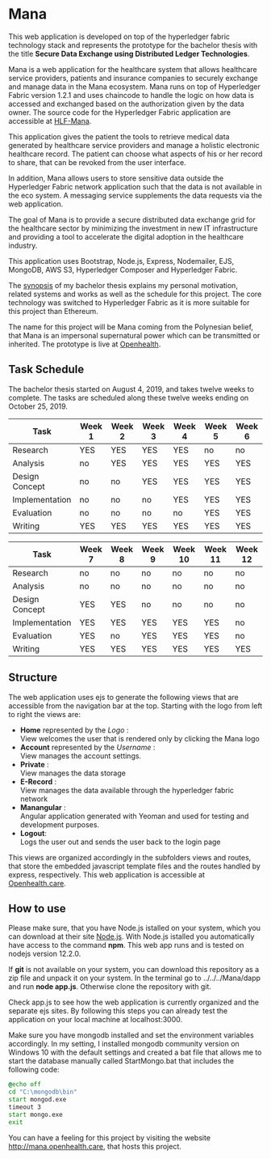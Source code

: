# Mana
This web application is developed on top of the hyperledger fabric technology stack and represents the prototype for the bachelor thesis with the title __Secure Data Exchange using Distributed Ledger Technologies__.

Mana is a web application for the healthcare system that allows healthcare service providers, patients and insurance companies to securely exchange and manage data in the Mana ecosystem. Mana runs on top of Hyperledger Fabric version 1.2.1 and uses chaincode to handle the logic on how data is accessed and exchanged based on the authorization given by the data owner. The source code for the Hyperledger Fabric application are accessible at [HLF-Mana](https://github.com/basacul/HLF-Mana). 

This application gives the patient the tools to retrieve medical data generated by healthcare service providers and manage a holistic electronic healthcare record. The patient can choose what aspects of his or her record to share, that can be revoked from the user interface.

In addition, Mana allows users to store sensitive data outside the Hyperledger Fabric network application such that the data is not available in the eco system. A messaging service supplements the data requests via the web application.

The goal of Mana is to provide a secure distributed data exchange grid for the healthcare sector by minimizing the investment in new IT infrastructure and providing a tool to accelerate the digital adoption in the healthcare industry.

This application uses Bootstrap, Node.js, Express, Nodemailer, EJS, MongoDB, AWS S3, Hyperledger Composer  and Hyperledger Fabric.

The [synopsis](https://github.com/basacul/Mana/blob/master/documents/Secure_Data_Exchange_Using_Distributed_Ledger_Technologies_Version_0_10.pdf) of my bachelor thesis explains my personal motivation, related systems and works as well as the schedule for this project. The core technology was switched to Hyperledger Fabric as it is more suitable for this project than Ethereum.

The name for this project will be Mana coming from the Polynesian belief, that Mana is an impersonal supernatural power which can be transmitted or inherited. The prototype is live at [Openhealth](http://mana.openhealth.care).

## Task Schedule
The bachelor thesis started on August 4, 2019, and takes twelve weeks to complete. The tasks are scheduled along these twelve weeks ending on October 25, 2019.


| Task           | Week 1 | Week 2 | Week 3 | Week 4 | Week 5 | Week 6 |
| -------------- | ------ | ------ | ------ | ------ | ------ | ------ |
| Research       | YES    | YES    | YES    | YES    | no     | no     |
| Analysis       | no     | YES    | YES    | YES    | YES    | YES    |
| Design Concept | no     | no     | YES    | YES    | YES    | YES    |
| Implementation | no     | no     | no     | YES    | YES    | YES    |
| Evaluation     | no     | no     | no     | no     | YES    | YES    |
| Writing        | YES    | YES    | YES    | YES    | YES    | YES    |


| Task           | Week 7 | Week 8 | Week 9 | Week 10 | Week 11 | Week 12 |
| -------------- | ------ | ------ | ------ | ------- | ------- | ------- |
| Research       | no     | no     | no     | no      | no      | no      |
| Analysis       | no     | no     | no     | no      | no      | no      |
| Design Concept | YES    | YES    | no     | no      | no      | no      |
| Implementation | YES    | YES    | YES    | YES     | YES     | no      |
| Evaluation     | YES    | no     | YES    | YES     | YES     | no      |
| Writing        | YES    | YES    | YES    | YES     | YES     | YES     |

## Structure
The web application uses ejs to generate the following views that are accessible from the navigation bar at the top. Starting with the logo from left to right the views are:

* __Home__ represented by the *Logo* :   
    View welcomes the user that is rendered only by clicking the Mana logo
* __Account__ represented by the *Username* :  
    View manages the account settings.
* __Private__ :  
    View manages the data storage
* __E-Record__ :   
    View manages the data available through the hyperledger fabric network 
* __Manangular__ :  
    Angular application generated with Yeoman and used for testing and development purposes.
* __Logout__:   
    Logs the user out and sends the user back to the login page

This views are organized accordingly in the subfolders views and routes, that store the embedded javascript template files and the routes handled by express, respectively. This web application is accessible at [Openhealth.care](http://mana.openhealth.care/). 

## How to use

Please make sure, that you have Node.js istalled on your system, which you can download at their site [Node.js](https://nodejs.org/en/download/). With Node.js istalled you automatically have access to the command __npm__. This web app runs and is tested on nodejs version 12.2.0.

If __git__ is not available on your system, you can download this repository as a zip file and unpack it on your system. In the terminal go to ../../../Mana/dapp and run __node app.js__.  Otherwise clone the repository with git.

Check app.js to see how the web application is currently organized and the separate ejs sites. By following this steps you can already test the application on your local machine at localhost:3000.

Make sure you have mongodb installed and set the environment variables accordingly. In my setting, I installed mongodb community version on Windows 10 with the default settings and created a bat file that allows me to start the database manually called StartMongo.bat that includes the following code:

```bat
@echo off
cd "C:\mongodb\bin"
start mongod.exe
timeout 3
start mongo.exe
exit
```

You can have a feeling for this project by visiting the website http://mana.openhealth.care, that hosts this project.